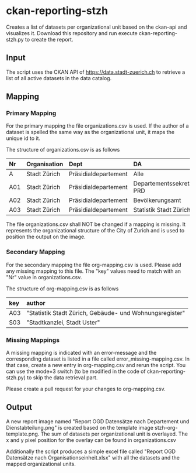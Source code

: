 # ckan-reporting-stzh
Creates a list of datasets per organizational unit based on the ckan-api and visualizes it.
Download this repository and run execute ckan-reporting-stzh.py to create the report.

## Input

The script uses the CKAN API of https://data.stadt-zuerich.ch to retrieve a list of all active datasets in the data catalog.

## Mapping

### Primary Mapping
For the primary mapping the file organizations.csv is used. If the author of a dataset is spelled the same way as the organizational unit, it maps the unique id to it.

The structure of organizations.csv is as follows

| Nr  | Organisation | Dept | DA | xPixel | yPixel |
| :-- | :----------- | :--- | :- | :----- | :----- |
| A   | Stadt Zürich | Präsidialdepartement | Alle | 12 | 282 |
| A01 | Stadt Zürich | Präsidialdepartement | Departementssekretariat PRD | 12 | 333 |
| A02 | Stadt Zürich | Präsidialdepartement | Bevölkerungsamt | 12 | 385 |
| A03 | Stadt Zürich | Präsidialdepartement | Statistik Stadt Zürich | 12 | 436 |

The file organizations.csv shall NOT be changed if a mapping is missing. It represents the organizational structure of the City of Zurich and is used to position the output on the image. 

### Secondary Mapping
For the secondary mapping the file org-mapping.csv is used. 
Please add any missing mapping to this file. The "key" values need to match with an "Nr" value in organizations.csv.

The structure of org-mapping.csv is as follows

| key | author |
| :-- | :----- |
| A03 | "Statistik Stadt Zürich, Gebäude- und Wohnungsregister" |
| S03 | "Stadtkanzlei, Stadt Uster" |

### Missing Mappings
A missing mapping is indicated with an error-message and the corresponding dataset is listed in a file called error_missing-mapping.csv. 
In that case, create a new entry in org-mapping.csv and rerun the script. You can use the mode=3 switch (to be modified in the code of ckan-reporting-stzh.py) to skip the data retrieval part.

Please create a pull request for your changes to org-mapping.csv.

## Output

A new report image named "Report OGD Datensätze nach Departement und Dienstabteilung.png" is created based on the template image stzh-org-template.png. The sum of datasets per organizational unit is overlayed. The x and y pixel position for the overlay can be found in organizations.csv

Additionally the script produces a simple excel file called "Report OGD Datensätze nach Organisationseinheit.xlsx" with all the datasets and the mapped organizational units.



